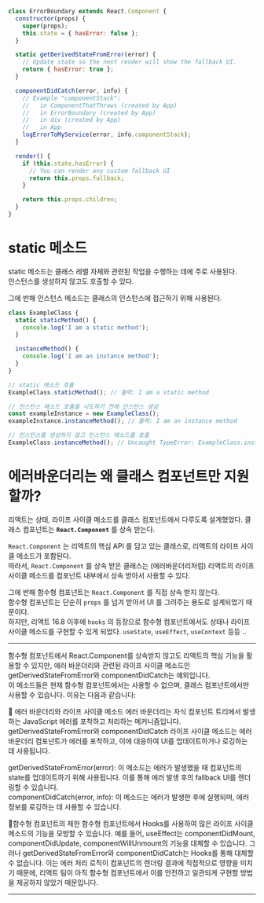 ```js
class ErrorBoundary extends React.Component {
  constructor(props) {
    super(props);
    this.state = { hasError: false };
  }

  static getDerivedStateFromError(error) {
    // Update state so the next render will show the fallback UI.
    return { hasError: true };
  }

  componentDidCatch(error, info) {
    // Example "componentStack":
    //   in ComponentThatThrows (created by App)
    //   in ErrorBoundary (created by App)
    //   in div (created by App)
    //   in App
    logErrorToMyService(error, info.componentStack);
  }

  render() {
    if (this.state.hasError) {
      // You can render any custom fallback UI
      return this.props.fallback;
    }

    return this.props.children;
  }
}
```

# static 메소드
static 메소드는 클래스 레벨 자체와 관련된 작업을 수행하는 데에 주로 사용된다.  
인스턴스를 생성하지 않고도 호출할 수 있다.  

그에 반해 인스턴스 메소드는 클래스의 인스턴스에 접근하기 위해 사용된다.  

```js
class ExampleClass {
  static staticMethod() {
    console.log('I am a static method');
  }

  instanceMethod() {
    console.log('I am an instance method');
  }
}

// static 메소드 호출
ExampleClass.staticMethod(); // 출력: I am a static method

// 인스턴스 메소드 호출을 시도하기 전에 인스턴스 생성
const exampleInstance = new ExampleClass();
exampleInstance.instanceMethod(); // 출력: I am an instance method

// 인스턴스를 생성하지 않고 인스턴스 메소드를 호출
ExampleClass.instanceMethod(); // Uncaught TypeError: ExampleClass.instanceMethod is not a function
```

# 에러바운더리는 왜 클래스 컴포넌트만 지원할까?
리액트는 상태, 라이프 사이클 메소드를 클래스 컴포넌트에서 다루도록 설계했었다. 클래스 컴포넌트는 **`React.Component`** 를 상속 받는다.  

`React.Component` 는 리액트의 핵심 API 를 담고 있는 클래스로, 리액트의 라이프 사이클 메소드가 포함된다.   
따라서, `React.Component` 를 상속 받은 클래스는 (에러바운더리처럼) 리액트의 라이프 사이클 메소드를 컴포넌트 내부에서 상속 받아서 사용할 수 있다.  

그에 반해 함수형 컴포넌트는 `React.Component` 를 직접 상속 받지 않는다.  
함수형 컴포넌트는 단순히 `props` 를 넘겨 받아서 UI 를 그려주는 용도로 설계되었기 때문이다.  
하지만, 리액트 16.8 이후에 `hooks` 의 등장으로 함수형 컴포넌트에서도 상태나 라이프 사이클 메소드를 구현할 수 있게 되었다. `useState`, `useEffect`, `useContext` 등등 ..  

---
함수형 컴포넌트에서 React.Component를 상속받지 않고도 리액트의 핵심 기능을 활용할 수 있지만, 에러 바운더리와 관련된 라이프 사이클 메소드인 getDerivedStateFromError와 componentDidCatch는 예외입니다.  
이 메소드들은 현재 함수형 컴포넌트에서는 사용할 수 없으며, 클래스 컴포넌트에서만 사용할 수 있습니다. 이유는 다음과 같습니다:  

📍 에러 바운더리와 라이프 사이클 메소드
에러 바운더리는 자식 컴포넌트 트리에서 발생하는 JavaScript 에러를 포착하고 처리하는 메커니즘입니다.  
getDerivedStateFromError와 componentDidCatch 라이프 사이클 메소드는 에러 바운더리 컴포넌트가 에러를 포착하고, 이에 대응하여 UI를 업데이트하거나 로깅하는 데 사용됩니다.

getDerivedStateFromError(error): 이 메소드는 에러가 발생했을 때 컴포넌트의 state를 업데이트하기 위해 사용됩니다.
이를 통해 에러 발생 후의 fallback UI를 렌더링할 수 있습니다.  
componentDidCatch(error, info): 이 메소드는 에러가 발생한 후에 실행되며, 에러 정보를 로깅하는 데 사용할 수 있습니다.  

📍함수형 컴포넌트의 제한
함수형 컴포넌트에서 Hooks를 사용하여 많은 라이프 사이클 메소드의 기능을 모방할 수 있습니다.
예를 들어, useEffect는 componentDidMount, componentDidUpdate, componentWillUnmount의 기능을 대체할 수 있습니다.
그러나 getDerivedStateFromError와 componentDidCatch는 Hooks를 통해 대체할 수 없습니다.
이는 에러 처리 로직이 컴포넌트의 렌더링 결과에 직접적으로 영향을 미치기 때문에, 리액트 팀이 아직 함수형 컴포넌트에서 이를 안전하고 일관되게 구현할 방법을 제공하지 않았기 때문입니다.

---

